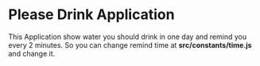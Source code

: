 # Please Drink Application

This Application show water you should drink in one day and remind you every 2 minutes.
So you can change remind time at **src/constants/time.js** and change it.
